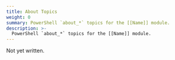 ```yaml
---
title: About Topics
weight: 0
summary: PowerShell `about_*` topics for the [[Name]] module.
description: >-
  PowerShell `about_*` topics for the [[Name]] module.
---
```


Not yet written.
